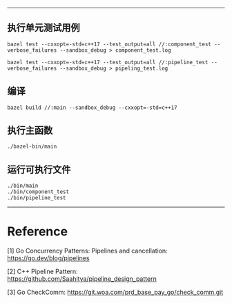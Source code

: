 <!--
 * @Author: lourisxu
 * @Date: 2024-03-23 20:19:38
 * @LastEditors: lourisxu
 * @LastEditTime: 2024-04-21 21:06:56
 * @FilePath: /pipeline/README.md
 * @Description: 
 * 
 * Copyright (c) 2024 by lourisxu, All Rights Reserved. 
-->
---

## 执行单元测试用例
```
bazel test --cxxopt=-std=c++17 --test_output=all //:component_test --verbose_failures --sandbox_debug > component_test.log

bazel test --cxxopt=-std=c++17 --test_output=all //:pipeline_test --verbose_failures --sandbox_debug > pipeling_test.log
```

## 编译
```
bazel build //:main --sandbox_debug --cxxopt=-std=c++17
```

## 执行主函数
```
./bazel-bin/main
```

## 运行可执行文件

```
./bin/main
./bin/component_test
./bin/pipeline_test
```

---

# Reference

[1] Go Concurrency Patterns: Pipelines and cancellation: https://go.dev/blog/pipelines

[2] C++ Pipeline Pattern: https://github.com/Saahitya/pipeline_design_pattern

[3] Go CheckComm: https://git.woa.com/prd_base_pay_go/check_comm.git
